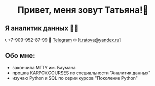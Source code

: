 <h1 align="center"> Привет, меня зовут Татьяна!👋</h1>

## Я аналитик данных 👨‍💻

📞 +7-909-952-87-99
📲 [Telegram](https://t.me/TatiRatova)
✉ [t.ratova@yandex.ru]
  
## Обо мне:
- закончила МГТУ им. Баумана
- прошла KARPOV.COURSES по специальности "Аналитик данных"
- изучаю Python и SQL по серии курсов "Поколение Python"

